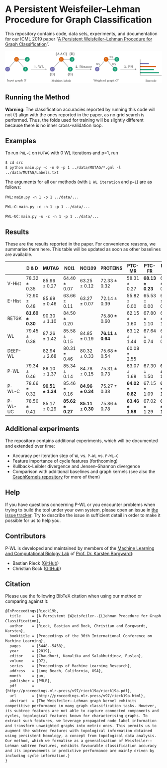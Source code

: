 # A Persistent Weisfeiler&ndash;Lehman Procedure for Graph Classification

This repository contains code, data sets, experiments, and documentation
for our ICML 2019 paper
&ldquo;[A Persistent Weisfeiler&ndash;Lehman Procedure for Graph Classification](http://proceedings.mlr.press/v97/rieck19a/rieck19a.pdf)&rdquo;.

![Workflow of the persistent Weisfeiler--Lehman procedure][logo]

[logo]: https://raw.githubusercontent.com/BorgwardtLab/P-WL/master/assets/flow.png "Workflow of the persitent Weisfeiler--Lehman procedure"

## Running the Method

**Warning**: The classification accuracies reported by running this code
will not&nbsp;(!) align with the ones reported in the paper, as no grid
search is performed. Thus, the folds used for training will be slightly
different because there is no inner cross-validation loop.

## Examples

To run `PWL-C` on `MUTAG` with 0 WL iterations and p=1, run 
```
$ cd src
$ python main.py -c -n 0 -p 1 ../data/MUTAG/*.gml -l ../data/MUTAG/Labels.txt
```

The arguments for all our methods (with `1 WL iteration` and `p=1`) are as follows:

`PWL`: `main.py -n 1 -p 1 ../data/...`

`PWL-C`: `main.py -c -n 1 -p 1 ../data/...`

`PWL-UC`: `main.py -u -c -n 1 -p 1 ../data/...`

## Results

These are the results reported in the paper. For convenience reasons, we
summarise them here. This table will be updated as soon as other baselines
are available.

|             | D & D        | MUTAG        | NCI1         | NCI109       | PROTEINS     | PTC-MR       | PTC-FR       | PTC-MM       | PTC-FM       | 
|-------------|--------------|--------------|--------------|--------------|--------------|--------------|--------------|--------------|--------------| 
| V-Hist      | 78.32 ± 0.35 | 85.96 ± 0.27 | 64.40 ± 0.07 | 63.25 ± 0.12 | 72.33 ± 0.32 | 58.31 ± 0.27 | **68.13 ± 0.23** | 66.96 ± 0.51 | 57.91 ± 0.83 | 
| E-Hist      | 72.90 ± 0.48 | 85.69 ± 0.46 | 63.66 ± 0.11 | 63.27 ± 0.07 | 72.14 ± 0.39 | 55.82 ± 0.00 | 65.53 ± 0.00 | 61.61 ± 0.00 | 59.03 ± 0.00 | 
| RETGK   | **81.60 ± 0.30** | 90.30 ± 1.10 | 84.50 ± 0.20 |              | 75.80 ± 0.60 | 62.15 ± 1.60 | 67.80 ± 1.10 | 67.90 ± 1.40 | 63.90 ± 1.30 | 
| WL          | 79.45 ± 0.38 | 87.26 ± 1.42 | 85.58 ± 0.15 | 84.85 ± 0.19 | **76.11 ± 0.64** | 63.12 ± 1.44 | 67.64 ± 0.74 | 67.28 ± 0.97 | 64.80 ± 0.85 | 
| DEEP-WL |              | 82.94 ± 2.68 | 80.31 ± 0.46 | 80.32 ± 0.33 | 75.68 ± 0.54 | 60.08 ± 2.55 |              |              |              | 
| P-WL        | 79.34 ± 0.46 | 86.10 ± 1.37 | 85.34 ± 0.14 | 84.78 ± 0.15 | 75.31 ± 0.73 | 63.07 ± 1.68 | 67.30 ± 1.50 | **68.40 ± 1.17** | 64.47 ± 1.84 | 
| P-WL-C      | 78.66 ± 0.32 | **90.51 ± 1.34** | 85.46 ± 0.16 | **84.96 ± 0.34** | 75.27 ± 0.38 | **64.02 ± 0.82** | 67.15 ± 1.09 | **68.57 ± 1.76** | **65.78 ± 1.22** | 
| P-WL-UC     | 78.50 ± 0.41 | 85.17 ± 0.29 | **85.62 ± 0.27** | **85.11 ± 0.30** | 75.86 ± 0.78 | **63.46 ± 1.58**| 67.02 ± 1.29 | **68.01 ± 1.04** | **65.44 ± 1.18** | 

## Additional experiments

The repository contains additional experiments, which will be documented
and extended over time:

- Accuracy per iteration step of `WL` vs. `P-WL` vs. `P-WL-C`
- Feature importance of cycle features (forthcoming)
- Kullback&ndash;Leibler divergence and Jensen&ndash;Shannon divergence
- Comparison with additional baselines and graph kernels&nbsp;(see also
  the [GraphKernels repository](https://github.com/BorgwardtLab/GraphKernels)
  for more of them)

## Help

If you have questions concerning P-WL or you encounter problems when
trying to build the tool under your own system, please open an issue in
[the issue tracker](https://github.com/BorgwardtLab/P-WL/issues). Try to
describe the issue in sufficient detail in order to make it possible for
us to help you.

## Contributors

P-WL is developed and maintained by members of the [Machine Learning and
Computational Biology Lab](https://www.bsse.ethz.ch/mlcb) of [Prof. Dr.
Karsten Borgwardt](https://www.bsse.ethz.ch/mlcb/karsten.html):

- Bastian Rieck ([GitHub](https://github.com/Submanifold))
- Christian Bock ([GitHub](https://github.com/chrisby))

## Citation 

Please use the following BibTeX citation when using our method or
comparing against it:

    @InProceedings{Rieck19b,
      title     = {A Persistent {W}eisfeiler--{L}ehman Procedure for Graph Classification},
      author    = {Rieck, Bastian and Bock, Christian and Borgwardt, Karsten},
      booktitle = {Proceedings of the 36th International Conference on Machine Learning},
      pages     = {5448--5458},
      year      = {2019},
      editor    = {Chaudhuri, Kamalika and Salakhutdinov, Ruslan},
      volume    = {97},
      series    = {Proceedings of Machine Learning Research},
      address   = {Long Beach, California, USA},
      month     = jun,
      publisher = {PMLR},
      pdf       = {http://proceedings.mlr.press/v97/rieck19a/rieck19a.pdf},
      url       = {http://proceedings.mlr.press/v97/rieck19a.html},
      abstract  = {The Weisfeiler–-Lehman graph kernel exhibits competitive performance in many graph classification tasks. However, its subtree features are not able to capture connected components and cycles, topological features known for characterising graphs. To extract such features, we leverage propagated node label information and transform unweighted graphs into metric ones. This permits us to augment the subtree features with topological information obtained using persistent homology, a concept from topological data analysis. Our method, which we formalise as a generalisation of Weisfeiler-–Lehman subtree features, exhibits favourable classification accuracy and its improvements in predictive performance are mainly driven by including cycle information.}
    }
